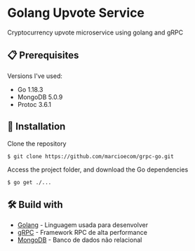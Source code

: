 # Golang Upvote Service

Cryptocurrency upvote microservice using golang and gRPC

## 📋 Prerequisites
Versions I've used:
- Go 1.18.3
- MongoDB 5.0.9
- Protoc 3.6.1

## 🔧 Installation

Clone the repository

```
$ git clone https://github.com/marcioecom/grpc-go.git
```

Access the project folder, and download the Go dependencies

```
$ go get ./...
```

## 🛠️ Build with

* [Golang](https://go.dev/) - Linguagem usada para desenvolver
* [gRPC](https://grpc.io/) - Framework RPC de alta performance
* [MongoDB](https://rometools.github.io/rome/) - Banco de dados não relacional
